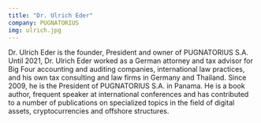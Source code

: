 ```yaml
---
title: "Dr. Ulrich Eder"
company: PUGNATORIUS
img: ulrich.jpg
---
```


Dr. Ulrich Eder is the founder, President and owner of PUGNATORIUS S.A. Until 2021, Dr. Ulrich Eder worked as a German attorney and tax advisor for Big Four accounting and auditing companies, international law practices, and his own tax consulting and law firms in Germany and Thailand. Since 2009, he is the President of PUGNATORIUS S.A. in Panama. He is a book author, frequent speaker at international conferences and has contributed to a number of publications on specialized topics in the field of digital assets, cryptocurrencies and offshore structures.
